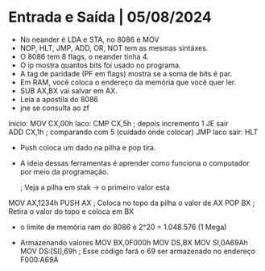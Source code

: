 # Entrada e Saída | 05/08/2024

- No neander é LDA e STA, no 8086 é MOV
- NOP, HLT, JMP, ADD, OR, NOT tem as mesmas sintáxes.
- O 8086 tem 8 flags, o neander tinha 4.
- O ip mostra quantos bits foi usado no programa.
- A tag de paridade (PF em flags) mostra se a soma de bits é par.
- Em RAM, você coloca o endereço da memória que você quer ler.
- SUB AX,BX vai salvar em AX.
- Leia a apostila do 8086
- jne se consulta ao zf

inicio:
    MOV CX,00h
laco:
    CMP CX,5h    ; depois incremento 1
    JE sair   
    ADD CX,1h    ; comparando com 5 (cuidado onde colocar)
    JMP laco
sair:
    HLT

- Push coloca um dado na pilha e pop tira.

- A ideia dessas ferramentas é aprender como funciona o computador por meio da programação.

  ; Veja a pilha em stak -> o primeiro valor esta 

MOV AX,1234h
PUSH AX             ; Coloca no topo da pilha o valor de AX
POP BX              ; Retira o valor do topo e coloca em BX

- o limite de memória ram do 8086 é 2^20 = 1.048.576 (1 Mega)

- Armazenando valores
MOV BX,0F000h
MOV DS,BX
MOV SI,0A69Ah
MOV DS:[SI],69h    ; Esse código fará o 69 ser armazenado no endereço F000:A69A

